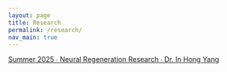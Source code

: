 ```yaml
---
layout: page
title: Research
permalink: /research/
nav_main: true
---
```


[Summer 2025 ∙ Neural Regeneration Research ∙ Dr. In Hong Yang](http://127.0.0.1:4000/kathrynwu/research/neuralengineering/)